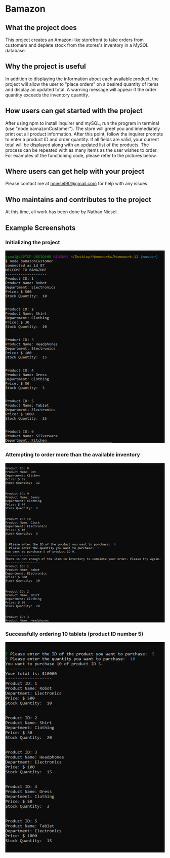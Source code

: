 # Bamazon
## What the project does
This project creates an Amazon-like storefront to take orders from customers and deplete stock from the stores's inventory in a MySQL database.
## Why the project is useful
In addition to displaying the information about each available product, the project will allow the user to "place orders" on a desired quantity of items and display an updated total.  A warning message will appear if the order quantity exceeds the inventory quantity.
## How users can get started with the project
After using npm to install inquirer and mySQL, run the program in terminal (use "node bamazonCustomer").  The store will greet you and immediately print out all product information.  After this point, follow the inquirer prompts to enter a product ID and order quantity.  If all fields are valid, your current total will be displayed along with an updated list of the products. The process can be repeated with as many items as the user wishes to order.  For examples of the functioning code, please refer to the pictures below.
## Where users can get help with your project
Please contact me at nniesel90@gmail.com for help with any issues.
## Who maintains and contributes to the project
At this time, all work has been done by Nathan Niesel.
## Example Screenshots
### Initializing the project
![Example 1](example1.PNG)
### Attempting to order more than the available inventory
![Example 2](example2.PNG)
### Successfully ordering 10 tablets (product ID number 5) 
![Example 3](example3.PNG)
